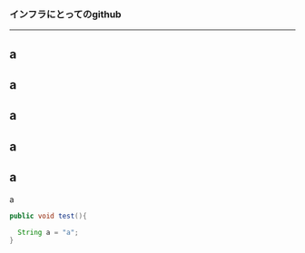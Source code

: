 ### インフラにとってのgithub
---
a
---
a
---
a
---
a
---
a
---
a

```Java
public void test(){

  String a = "a";
}

```
